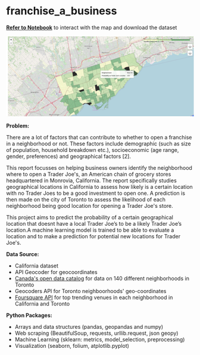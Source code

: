 # franchise_a_business


__[Refer to Notebook](https://dataplatform.cloud.ibm.com/analytics/notebooks/v2/b00d9d5b-abc0-4e31-9c99-7bfc3bee29c8/view?access_token=2ae0962fd12ad9b3a061190962d9cf1e18620581e739deb9f84bc0a271aa3825)__ to interact with the map and download the dataset

![map](predictions_toronto.png)


__Problem:__ 

There are a lot of factors that can contribute to whether to open a franchise in a neighborhood or not. These factors include demographic (such as size of population, household breakdown etc.), socioeconomic (age range, gender, preferences) and geographical factors [2].

This report focusses on helping business owners identify the neighborhood where to open a Trader Joe's, an American chain of grocery stores headquartered in Monrovia, California. The report specifically studies geographical locations in California to assess how likely is a certain location with no Trader Joes to be a good investment to open one. A prediction is then made on the city of Toronto to assess the likelihood of each neighborhood being good location for opening a Trader Joe's store.

This project aims to predict the probability of a certain geographical location that doesnt have a local Trader Joe’s to be a likely Trader Joe’s location.A machine learning model is trained to be able to evaluate a location and to make a prediction for potential new locations for Trader Joe's.


__Data Source:__

- California dataset
- API Geocoder for geocoordinates
- [Canada's open data catalog](https://www.toronto.ca/ext/open_data/catalog/data_set_files/2016_neighbourhood_profiles.csv) for data on 140 different neighborhoods in Toronto 
- Geocoders API for Toronto neighboorhoods' geo-coordinates
- [Foursquare API](https://foursquare.com) for top trending venues in each neighborhood in California and Toronto

__Python Packages:__
- Arrays and data structures (pandas, geopandas and numpy)
- Web scraping (BeautifulSoup, requests, urllib.request, json geopy)
- Machine Learning (sklearn: metrics, model_selection, preprocessing)
- Visualization (seaborn, folium, atplotlib.pyplot)





